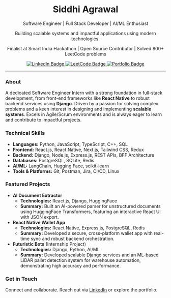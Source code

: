 <div align="center">
  <h1>Siddhi Agrawal</h1>
  <p>Software Engineer | Full Stack Developer | AI/ML Enthusiast</p>
  <p>Building scalable systems and impactful applications using modern technologies.</p>
  <p>Finalist at Smart India Hackathon | Open Source Contributor | Solved 800+ LeetCode problems</p>
  <p align="center">
    <a href="https://linkedin.com/in/siddhi-agrawal-831328237">
      <img src="https://img.shields.io/badge/LinkedIn-0077B5?style=for-the-badge&logo=linkedin&logoColor=white" alt="LinkedIn Badge">
    </a>
    <a href="https://leetcode.com/u/agrawalriddhisiddhi8/">
      <img src="https://img.shields.io/badge/LeetCode-FFA116?style=for-the-badge&logo=leetcode&logoColor=black" alt="LeetCode Badge">
    </a>
    <a href="https://siddhi-portfolio-rose.vercel.app/">
      <img src="https://img.shields.io/badge/Portfolio-2B8A3E?style=for-the-badge&logo=vercel&logoColor=white" alt="Portfolio Badge">
    </a>
  </p>
</div>

---

### About
A dedicated Software Engineer Intern with a strong foundation in full-stack development, from front-end frameworks like **React Native** to robust backend services using **Django**. Driven by a passion for solving complex problems and a keen interest in designing and implementing **scalable systems**. Excels in Agile/Scrum environments and is always eager to learn and contribute to impactful projects.

### Technical Skills
*   **Languages:** Python, JavaScript, TypeScript, C++, SQL
*   **Frontend:** React.js, React Native, Next.js, Tailwind CSS, Redux
*   **Backend:** Django, Node.js, Express.js, REST APIs, BFF Architecture
*   **Databases:** PostgreSQL, SQLite, Redis
*   **AI/ML:** LangChain, Hugging Face, scikit-learn
*   **Tools & Platforms:** Git, Postman, Jira, CI/CD, Linux

### Featured Projects
*   **AI Document Extractor**
    *   **Technologies:** React.js, Django, HuggingFace
    *   **Summary:** Built an AI-powered parser for unstructured documents using HuggingFace Transformers, featuring an interactive React UI with JSON export.
*   **React Native Wallet App**
    *   **Technologies:** React Native, Express.js, PostgreSQL, Redis
    *   **Summary:** Developed a secure, cross-platform wallet app with real-time sync and robust backend orchestration.
*   **Futuristic Bots** (Internship Project)
    *   **Technologies:** Django, Python, AI/ML
    *   **Summary:** Developed scalable Django services and an ML-based LiDAR pallet detection system for warehouse automation, demonstrating high accuracy and performance.

### Get in Touch
Connect and collaborate. Reach out via [LinkedIn](https://linkedin.com/in/siddhi-agrawal-831328237) or explore the portfolio.

